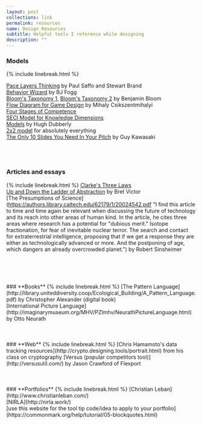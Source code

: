 ```yaml
---
layout: post
collections: link
permalink: resources
name: Design Resources
subtitle: Helpful tools I reference while designing
description: ""
---
```


### **Models**
{% include linebreak.html %}

[Pace Layers Thinking](http://blog.longnow.org/02015/01/27/stewart-brand-pace-layers-thinking-at-the-interval/ "This model describes everything so well, but its application can be switched up to describe so many complex systems easily.") by Paul Saffo and Stewart Brand
<br>
[Behavior Wizard](http://www.behaviorwizard.org/wp/ "Behavior change is EVERYTHING. So is this website that visualizes it.") by BJ Fogg
<br>
[Bloom's Taxonomy 1](https://www.fractuslearning.com/blooms-taxonomy-verbs-free-chart/ "Used for prepping how polished or careful a project needs to be explains to get a desired outcome or level of retention."),
[Bloom's Taxonomy 2](https://upload.wikimedia.org/wikipedia/commons/2/24/Blooms_rose.svg)  by Benjamin Bloom
<br>
[Flow Diagram for Game Design](https://i.pinimg.com/originals/29/d1/3f/29d13f11f81e2bb61afdf51a414d4db6.jpg "Originally created for intrinsic motivation, this model has found a solid niche in the game design community for the optimal way to maintain attention and excitement. I've found it also works well for teaching or understanding a tough concept through interaction.") by  Mihaly Csikszentmihalyi
<br>
[Four Stages of Competence](https://en.wikipedia.org/wiki/Four_stages_of_competence)
<br>
[SECI Model for Knowledge Dimensions](https://en.wikipedia.org/wiki/SECI_model_of_knowledge_dimensions)
<br>
[Models](http://www.dubberly.com/models) by Hugh Dubberly
<br>
[2x2 model](https://medium.com/carbon-five/the-2x2-method-c7a5719d8e44) for absolutely everything
<br>
[The Only 10 Slides You Need In Your Pitch](https://guykawasaki.com/the-only-10-slides-you-need-in-your-pitch/) by Guy Kawasaki
<br>
<br>
<br>
<br>
### **Articles and essays**
{% include linebreak.html %}
[Clarke's Three Laws](https://en.wikipedia.org/wiki/Clarke%27s_three_laws "1. When a distinguished but elderly scientist states that something is possible, he is almost certainly right. When he states that something is impossible, he is very probably wrong.                 2. The only way of discovering the limits of the possible is to venture a little way past them into the impossible.                                                       3. Any sufficiently advanced technology is indistinguishable from magic.")
<br>
[Up and Down the Ladder of Abstraction](http://worrydream.com/LadderOfAbstraction/) by Bret Victor
<Br>
[The Presumptions of Science](https://authors.library.caltech.edu/62179/1/20024542.pdf "I find this article to time and time again be relevant when discussing the future of technology and its reach into other areas of human kind. In the article, he cites three areas where research has a potential for "dubious merit." Isotope fractionation, for fear of inevitable nuclear terror. The search and contact for extraterrestrial intelligence, proposing that if we get a response they are either as technologically advanced or more. And the postponing of age, which dangers an already overcrowded planet.") by Robert Sinsheimer

<br>
<br>
<br>
<br>
### **Books**
{% include linebreak.html %}
[The Pattern Language](http://library.uniteddiversity.coop/Ecological_Building/A_Pattern_Language.pdf) by Christopher Alexander (digital book)
<br>
[International Picture Language](http://imaginarymuseum.org/MHV/PZImhv/NeurathPictureLanguage.html) by Otto Neurath


<br>
<br>
<br>
<br>
### **Web**
{% include linebreak.html %}
[Chris Hamamoto's data tracking resources](http://crypto.designing.tools/portrait.html) from his class on cryptography
[Versus (popular competitors tool)](http://versusutil.com/) by Jason Crawford of Flexport
<!-- [Advice I received on how to ask for good feedback]({{ "/assets/Untitled.rtf" | absolute_url }}) from Jack Cohen of [Brain-Based Workplace](http://www.brainbasedworkplace.com/) -->

<br>
<br>
<br>
<br>
### **Portfolios**
{% include linebreak.html %}
[Christian Leban](http://www.christianleban.com/) <br>
[NIRLA](http://nirla.work/) <br>
[use this website for the tool tip code/idea to apply to your portfolio](https://commonmark.org/help/tutorial/05-blockquotes.html)
<br>
<br>
<br>
<br>
